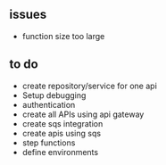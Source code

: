 ## issues

- function size too large

## to do

- create repository/service for one api
- Setup debugging
- authentication
- create all APIs using api gateway
- create sqs integration
- create apis using sqs
- step functions
- define environments
